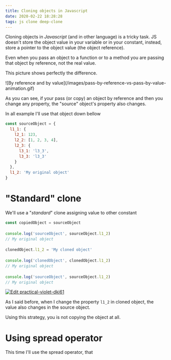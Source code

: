 ```yaml
---
title: Cloning objects in Javascript
date: 2020-02-22 18:28:28
tags: js clone deep-clone
---
```


Cloning objects in _Javascript_ (and in other language) is a tricky task. JS doesn't store the object value in your variable or in your constant, instead, store a pointer to the object value (the object reference).

Even when you pass an object to a function or to a method you are passing that object by reference, not the real value.

This picture shows perfectly the difference.

<div class="center-img">
  ![By reference and by value](/images/pass-by-reference-vs-pass-by-value-animation.gif) 
</div>

As you can see, if your pass (or copy) an object by reference and then you change any property, the "source" object's property also changes.

In all example I'll use that object down bellow

```js
const sourceObject = {
  l1_1: {
    l2_1: 123,
    l2_2: [1, 2, 3, 4],
    l2_3: {
      l3_1: 'l3_3',
      l3_3: 'l3_3'
    }
  },
  l1_2: 'My original object'
} 
```

# "Standard" clone
We'll use a "_standard_" clone assigning value to other constant

```js
const copiedObject = sourceObject

console.log('sourceObject', sourceObject.l1_2)
// My original object

clonedObject.l1_2 = 'My cloned object'

console.log('clonedObject', clonedObject.l1_2)
// My original object

console.log('sourceObject', sourceObject.l1_2)
// My original object
```
[![Edit practical-violet-dki61](https://codesandbox.io/static/img/play-codesandbox.svg)](https://codesandbox.io/s/practical-violet-dki61?fontsize=14&hidenavigation=1&theme=dark)

As I said before, when I change the property `l1_2` in cloned object, the value also changes in the source object.

Using this strategy, you is not copying the object at all.

# Using spread operator
This time I'll use the spread operator, that 
